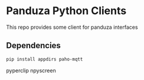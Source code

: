 # Panduza Python Clients

This repo provides some client for panduza interfaces

## Dependencies

```bash
pip install appdirs paho-mqtt 
```



pyperclip npyscreen
